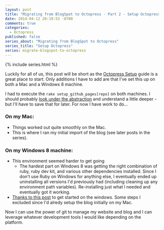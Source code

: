 ```yaml
---
layout: post
title: "Migrating from BlogSpot to Octopress - Part 2 - Setup Octopress"
date: 2014-04-12 20:19:53 -0700
comments: true
categories: 
  - Octopress
published: false
series_about: "Migrating from BlogSpot to Octopress"
series_title: "Setup Octopress"
series: migrate-blogspot-to-octopress
---
```


{% include series.html %}

Luckily for all of us, this post will be short as the [Octopress Setup](http://octopress.org/docs/setup/) guide is a great place to start. Only additions I have to add are that I've set this up on both a Mac and a Windows 8 machine.

I had to execute the `rake setup_github_pages[repo]` on both machines. I should probably [look under the abstraction](http://www.hanselman.com/blog/PleaseLearnToThinkAboutAbstractions.aspx) and understand a little deeper - but I'll have to save that for later. For now I have work to do...

### On my Mac:

- Things worked out quite smoothly on the Mac.
- This is where I ran my initial import of the blog (see later posts in the series).

### On my Windows 8 machine:

- This environment seemed harder to get going
  - The hardest part on Windows 8 was getting the right combination of ruby, ruby dev kit, and various other dependencies installed. Since I don't use Ruby on Windows for anything else, I eventually ended up uninstalling all versions I'd previously had (including cleaning up any environment path variables). Re-installing just what I needed and eventually got it working.
- [Thanks to this post](http://blog.zerosharp.com/setting-up-octopress-on-windows/) to get started on the windows. Some steps I excluded since I'd alredy setup the blog initially on my Mac.

Now I can use the power of git to manage my website and blog and I can leverage whatever development tools I would like depending on the platform.
